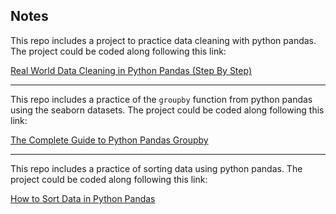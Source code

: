 ## Notes

This repo includes a project to practice data cleaning with python pandas. The project could be coded along following this link:

[Real World Data Cleaning in Python Pandas (Step By Step)](https://www.youtube.com/watch?v=iaZQF8SLHJs)

<hr>

This repo includes a practice of the `groupby` function from python pandas using the seaborn datasets. The project could be coded along following this link:

[The Complete Guide to Python Pandas Groupby](https://www.youtube.com/watch?v=L5kf4sQnVhI)

<hr>

This repo includes a practice of sorting data using python pandas. The project could be coded along following this link:

[How to Sort Data in Python Pandas](https://www.youtube.com/watch?v=VcwxUet5a3k)
